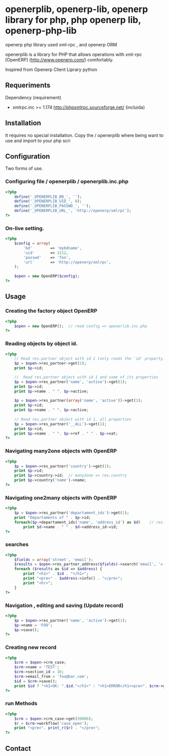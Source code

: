 # openerplib, openerp-lib, openerp library for php, php openerp lib, openerp-php-lib

openerp php library used xml-rpc , and openerp ORM

openerplib is a library for PHP that allows operations with xml-rpc [OpenERP] (http://www.openerp.com/) comfortably.

Inspired from Openerp Client Liprary python

## Requeriments

Dependency (requirement)

* xmlrpc.inc >= 1.174 http://phpxmlrpc.sourceforge.net/ (incluida)

## Installation

It requires no special installation. Copy the / openerplib where being want to use and import to your php scri

## Configuration

Two forms of use.

### Configuring file / openerplib / openerplib.inc.php

```php
<?php
	define('_OPENERPLIB_BD_', '');
	define('_OPENERPLIB_UID_', 0);
	define('_OPENERPLIB_PASSWD_', '');
	define('_OPENERPLIB_URL_', 'http://openerp/xmlrpc');
?>
```

### On-live setting.

```php
<?php
	$config = array(
		'bd'        => 'mybdname',
		'uid'       => 1212,
		'passwd'    => 'foo',
		'url'       => 'http://openerp/xmlrpc',
	);
	
	$open = new OpenERP($config);
?>
```

## Usage

### Creating the factory object OpenERP

```php
<?php
	$open = new OpenERP();	// read config => openerlib.inc.php
?>
```

### Reading objects by object id.

```php
<?php
	// Read res.partner object with id 1 (only reads the 'id' property)
	$p = $open->res_partner->get(1);
	print $p->id;

	//  Read res.partner object with id 1 and some of its properties
	$p = $open->res_partner('name', 'active')->get(1);
	print $p->id;
	print $p->name . " ". $p->active;
	
	$p = $open->res_partner(array('name', 'active'))->get(1);
	print $p->id;
	print $p->name . " ". $p->active;
	
	// Read res.partner object with id 1, all properties
	$p = $open->res_partner('__ALL')->get(1);
	print $p->id;
	print $p->name . " ". $p->ref . " " . $p->vat;
?>
```
    
### Navigating many2one objects with OpenERP
	
```php
<?php
	$p = $open->res_partner('country')->get(1);
	print $p->id;
	print $p->country->id;	// many2one => res.country
	print $p->country('name')->name;
?>
```
	
### Navigating one2many objects with OpenERP

```php
<?php
	$p = $open->res_partner('departament_ids')->get(1);
	print "Departaments of " . $p->id; 
	foreach($p->departament_ids('name', 'address_id') as $d)	// res.partner.departament
		print $d->name . " " . $d->address_id->id;
?>
```
	
### searches

```php
<?php
	$fields = array('street', 'email');
	$results = $open->res_partner_address($fields)->search('email', '=', 'foo@bar.com');
	foreach ($results as $id => $address) {
		print "<h1>" . $id . "</h1>";
		print "<pre>" . $address->info() . "</pre>";
		print "<hr>";
	}
?>
```

### Navigation , editing and saving (Update record)

```php
<?php
	$p = $open->res_partner('name', 'active')->get(1);
	$p->name = 'FOO';
	$p->save();
?>
```

### Creating new record

```php
<?php
	$crm = $open->crm_case;
	$crm->name = 'TEST';
	$crm->section_id = 10;
	$crm->email_from = 'foo@bar.com';
	$id = $crm->save();
	print $id ? "<h1>OK: ".$id."</h1>" : "<h1>ERROR</h1><pre>". $crm->getError() . "</pre>";
?>
```


### run Methods

```php
<?php
	$crm = $open->crm_case->get(39806);
	$r = $crm->workflow('case_open');
	print "<pre>". print_r($r) . "</pre>";
?>
```

## Contact